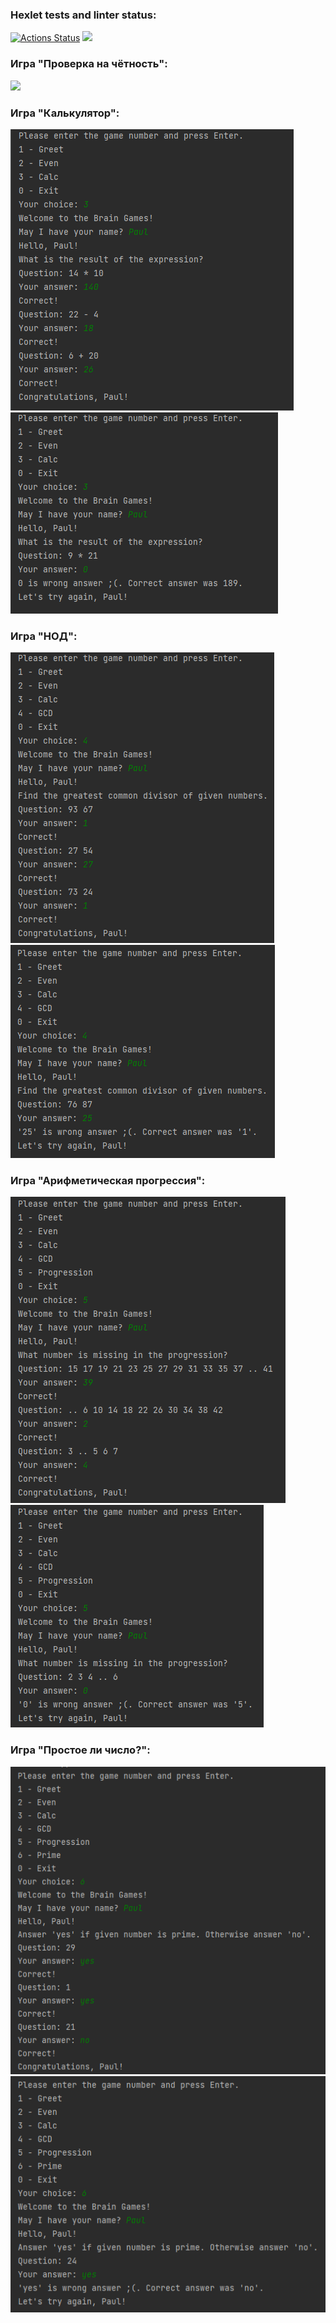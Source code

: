 ### Hexlet tests and linter status:
[![Actions Status](https://github.com/Phareala/java-project-61/workflows/hexlet-check/badge.svg)](https://github.com/Phareala/java-project-61/actions)
<a href="https://codeclimate.com/github/Phareala/java-project-61/maintainability"><img src="https://api.codeclimate.com/v1/badges/3630025a9ad4faba4adc/maintainability" /></a>
### Игра "Проверка на чётность":
<a href="https://asciinema.org/a/Nj4cjKpKg6vAkHQb1eMH35qrk" target="_blank"><img src="https://asciinema.org/a/Nj4cjKpKg6vAkHQb1eMH35qrk.svg" /></a>
### Игра "Калькулятор":
![img.png](app/src/main/resources/img.png)
![img_1.png](app/src/main/resources/img_1.png)
### Игра "НОД":
![img_2.png](app/src/main/resources/img_2.png)
![img_3.png](app/src/main/resources/img_3.png)
### Игра "Арифметическая прогрессия":
![img_4.png](app/src/main/resources/img_4.png)
![img_5.png](app/src/main/resources/img_5.png)
### Игра "Простое ли число?":
![img_6.png](app/src/main/resources/img_6.png)
![img_7.png](app/src/main/resources/img_7.png)